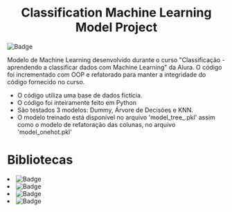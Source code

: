 <h1 align="center">Classification Machine Learning Model Project </h1>

![Badge](https://img.shields.io/badge/status-finalizado-green)

Modelo de Machine Learning desenvolvido durante o curso "Classificação - aprendendo a classificar dados com Machine Learning" da Alura. O código foi incrementado com OOP e refatorado para manter a integridade do código fornecido no curso.

- O código utiliza uma base de dados fictícia.
- O código foi inteiramente feito em Python
- São testados 3 modelos: Dummy, Árvore de Decisões e KNN.
- O modelo treinado está disponível no arquivo 'model_tree_.pkl' assim como o modelo de refatoração das colunas, no arquivo 'model_onehot.pkl'


<h1>Bibliotecas </h1

- ![Badge](https://img.shields.io/badge/scikit%20learn-gray?style=for-the-badge)
- ![Badge](https://img.shields.io/badge/pandas%20-gray?style=for-the-badge)
- ![Badge](https://img.shields.io/badge/matplotlib%20-gray?style=for-the-badge)
- ![Badge](https://img.shields.io/badge/pickle%20-gray?style=for-the-badge)
